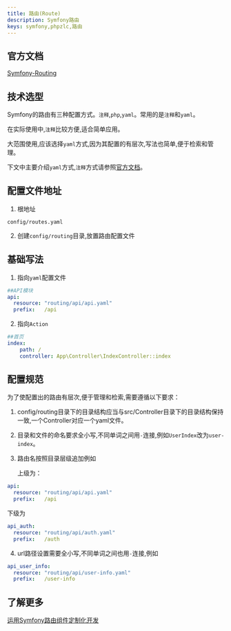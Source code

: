 ```yaml
---
title: 路由(Route)
description: Symfony路由
keys: symfony,phpzlc,路由
---
```


## 官方文档

[Symfony-Routing](https://symfony.com/doc/4.4/routing.html)

## 技术选型

Symfony的路由有三种配置方式。```注释```,```php```,```yaml```。常用的是```注释```和```yaml```。

在实际使用中,```注释```比较方便,适合简单应用。

大范围使用,应该选择```yaml```方式,因为其配置的有层次,写法也简单,便于检索和管理。

下文中主要介绍```yaml```方式,```注释```方式请参照[官方文档](https://symfony.com/doc/4.4/routing.html)。

## 配置文件地址

1. 根地址
```text
config/routes.yaml
```
2. 创建```config/routing```目录,放置路由配置文件

## 基础写法

1. 指向```yaml```配置文件

```yaml
##API模块
api:
  resource: "routing/api/api.yaml"
  prefix:   /api
```

2. 指向```Action```

```yaml
##首页
index:
    path: /
    controller: App\Controller\IndexController::index
```

## 配置规范

为了使配置出的路由有层次,便于管理和检索,需要遵循以下要求：

1. config/routing目录下的目录结构应当与src/Controller目录下的目录结构保持一致,一个Controller对应一个yaml文件。

2. 目录和文件的命名要求全小写,不同单词之间用```-```连接,例如```UserIndex```改为```user-index```。

3. 路由名按照目录层级追加例如

   上级为：
```yaml
api:
  resource: "routing/api/api.yaml"
  prefix:   /api
```
   下级为
```yaml
api_auth:
  resource: "routing/api/auth.yaml"
  prefix:   /auth
```
4. url路径设置需要全小写,不同单词之间也用```-```连接,例如
```yaml
api_user_info:
  resource: "routing/api/user-info.yaml"
  prefix:   /user-info
```

## 了解更多

[运用Symfony路由组件定制化开发](/blog/3.html)
